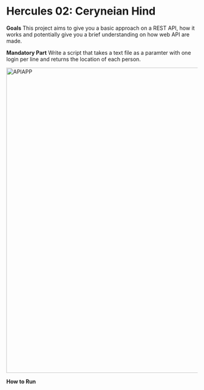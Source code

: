# Hercules 02: Ceryneian Hind

**Goals**
This project aims to give you a basic approach on a REST API, how it works and potentially give you a brief understanding on how web API are made.

**Mandatory Part**
Write a script that takes a text file as a paramter with one login per line and returns the location of each person.

<img width="804" alt="APIAPP" src="https://user-images.githubusercontent.com/22520221/57118658-afa5cf00-6d19-11e9-8952-2f12b68dc20e.png">

**How to Run**

